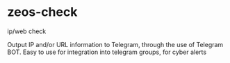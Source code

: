 # zeos-check
ip/web сheck

Output IP and/or URL information to Telegram, through the use of Telegram BOT.
Easy to use for integration into telegram groups, for cyber alerts
